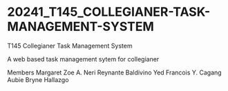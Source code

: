 # 20241_T145_COLLEGIANER-TASK-MANAGEMENT-SYSTEM
T145
Collegianer Task Management System

A web based task management sytem for collegianer

Members
Margaret Zoe A. Neri 
Reynante Baldivino
Yed Francois Y. Cagang
Aubie Bryne Hallazgo
